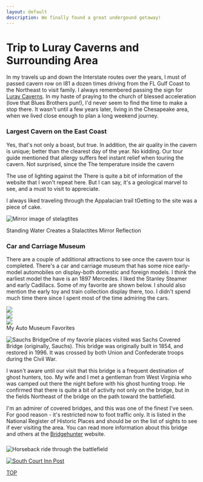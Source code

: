 ```yaml
---
layout: default
description: We finally found a great undergound getaway!
---
```

<html>
<body>
<h1>Trip to Luray Caverns and Surrounding Area</h1>

<p>In my travels up and down the Interstate routes over the years, I must of passed cavern row on I81 a dozen times driving from the FL Gulf Coast to the Northeast to visit family.  I always remembered passing the sign for <a href="https://luraycaverns.com/" target="_blank">Luray Caverns</a>.  In my haste of praying to the church of blessed acceleration (love that Blues Brothers pun!), I'd never seem to find the time to make a stop there.  It wasn't until a few years later, living in the Chesapeake area, when we lived close enough to plan a long weekend journey.</p>

<h3>Largest Cavern on the East Coast</h3>
<p>Yes, that's not only a boast, but true.  In addition, the air quality in the cavern is unique; better than the clearest day of the year. No kidding. Our tour guide mentioned that allergy suffers feel instant relief when touring the cavern. Not surprised, since the The temperature inside the cavern </p>

<p>The use of lighting against the There is quite a bit of information of the website that I won't repeat here.  But I can say, it's a geological marvel to see, and a must to visit to appreciate. </p>

<p> I always liked traveling through the Appalacian trail tGetting to the site was a piece of cake.  </p>


<p><img src="/assets/images/cavern_1.jpg" alt="Mirror image of stelagtites">
<div class="caption">Standing Water Creates a Stalactites Mirror Reflection</div>
</p>

<h3>Car and Carriage Museum</h3>

<p>There are a couple of additional attractions to see once the cavern tour is completed.  There's a car and carriage museum that has some nice early-model automobiles on display-both domestic and foreign models.  I think the earliest model the have is an 1897 Mercedes.  I liked the Stanley Steamer and early Cadillacs.  Some of my favorite are shown below.  I should also mention the early toy and train collection display there, too.  I didn't spend much time there since I spent most of the time admiring the cars. 

</p>

<p>
<section class="card-container">
    <div>
        <img src="/assets/images/cavern_8.jpg">
    </div>
    <div>
        <img src="/assets/images/cavern_9.jpg">
    </div>
    <div>
        <img src="/assets/images/cavern_10.jpg">
    </div>
</section>

<div class="caption">My Auto Museum Favorites</div>
</p>

<p><img id="r_small" src="/assets/images/cavern_4.jpg" alt="Sauchs Bridge">One of my favorie places visited was Sachs Covered Bridge (originally, Sauchs).  This bridge was originally built in 1854, and restored in 1996.  It was crossed by both Union and Confederate troops during the Civil War.</p>

<p>I wasn't aware until our visit that this bridge is a frequent destination of ghost hunters, too.  My wife and I met a gentleman from West Virginia who was camped out there the night before with his ghost hunting troop. He confirmed that there is quite a bit of activity not only on the bridge, but in the fields Northeast of the bridge on the path toward the battlefield.</p>

<p>I'm an admirer of covered bridges, and this was one of the finest I've seen.  For good reason - it's restricted now to foot traffic only.  It is listed in the National Register of Historic Places and should be on the list of sights to see if ever visiting the area.  You can read more information about this bridge and others at the <a href="http://bridgehunter.com/pa/adams/sachs-covered/" target="_blank">Bridgehunter</a> website.</p>

<h3> </h3>

<p><img id="l_small" src="/assets/images/cavern_5.jpg" alt="Horseback ride through the battlefield">  <a href="https://nationalridingstables.org/" target="_blank"></p>


<p><img src="/assets/images/cavern_6.jpg" alt="South Court Inn Post">

</p>

<p><a class="myBtn" href="#top">TOP</a></p>

</body>
</html>